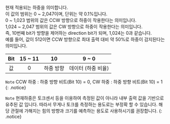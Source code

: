 현재 적용되는 하중을 의미합니다.  
이 값의 범위는 0 ~ 2,047이며, 단위는 약 0.1%입니다.  
0 ~ 1,023 범위의 값은 CCW 방향으로 하중이 작용한다는 의미입니다.  
1,024 ~ 2,047 범위의 값은 CW 방향으로 하중이 작용한다는 의미입니다.  
즉, 10번째 bit가 방향을 제어하는 direction bit가 되며, 1,024는 0과 같습니다.  
예를 들어, 값이 512이면 CCW 방향으로 최대 출력 대비 약 50%로 하중이 감지된다는 의미입니다.  

| Bit | 15 ~ 11  | 10 | 9 ~ 0|
| :----: | :---: | :---: | :---: |
| 값 | 0 | 하중 방향 | 데이터 (하중 비율)|

`Note` CCW 하중 : 하중 방향 비트(Bit 10) = 0, CW 하중 : 하중 방향 비트(Bit 10) = 1
{: .notice}

`Note` 현재하중은 토크센서 등을 이용하여 측정된 값이 아니라 내부 출력 값을 기반으로 유추된 값 입니다. 따라서 무게나 토크를 측정하는 용도로는 부정확 할 수 있습니다. 해당 관절에 가해지는 힘의 방향과 크기를 예측하는 용도로 사용하시기를 권장합니다.
{: .notice}

